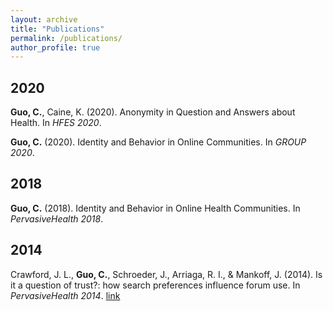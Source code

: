 ```yaml
---
layout: archive
title: "Publications"
permalink: /publications/
author_profile: true
---
```

## 2020
**Guo, C.**, Caine, K. (2020). Anonymity in Question and Answers about Health. In *HFES 2020*.

**Guo, C.** (2020). Identity and Behavior in Online Communities. In *GROUP 2020*.
## 2018
**Guo, C.** (2018). Identity and Behavior in Online Health Communities. In *PervasiveHealth 2018*.
## 2014
Crawford, J. L., **Guo, C.**, Schroeder, J., Arriaga, R. I., & Mankoff, J. (2014). Is it a question of trust?: how search preferences influence forum use. In *PervasiveHealth 2014*. <a class= 'btn--info' href='https://dl.acm.org/citation.cfm?id=2686910'>link</a>

